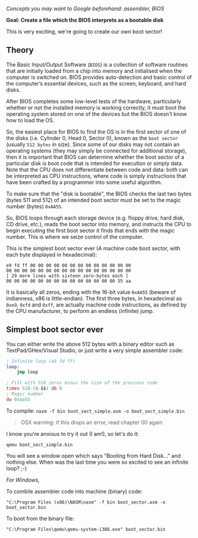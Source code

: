 *Concepts you may want to Google beforehand: assembler, BIOS*

**Goal: Create a file which the BIOS interprets as a bootable disk**

This is very exciting, we're going to create our own boot sector!

Theory
------

The Basic Input/Output Software (`BIOS`) is a collection of software routines that are
initially loaded from a chip into memory and initialised when the computer is switched
on. BIOS provides auto-detection and basic control of the computer’s essential devices,
such as the screen, keyboard, and hard disks.

After BIOS completes some low-level tests of the hardware, particularly whether or
not the installed memory is working correctly, it must boot the operating system stored
on one of the devices but the BIOS doesn't know how to load the OS. 

So, the easiest place for BIOS to find the OS is in the first sector of one of the disks
(i.e. Cylinder 0, Head 0, Sector 0), known as the `boot sector` (usually `512 bytes` in size). 
Since some of our disks may not contain an operating systems (they may simply be connected for additional storage),
then it is important that BIOS can determine whether the boot sector of a particular
disk is boot code that is intended for execution or simply data. Note that the CPU does
not differentiate between code and data: both can be interpreted as CPU instructions,
where code is simply instructions that have been crafted by a programmer into some
useful algorithm.

To make sure that the "disk is bootable", the BIOS checks the last two
bytes (bytes 511 and 512) of an intended boot sector must be set to the 
magic number (bytes) `0xAA55`.

So, BIOS loops through each storage device (e.g. floppy drive, hard disk, CD drive, etc.), 
reads the boot sector into memory, and instructs the CPU to begin executing the first boot
sector it finds that ends with the magic number. This is where we seize control of the computer.

This is the simplest boot sector ever (A machine code boot sector, with each byte displayed in
hexadecimal):

```
e9 fd ff 00 00 00 00 00 00 00 00 00 00 00 00 00
00 00 00 00 00 00 00 00 00 00 00 00 00 00 00 00
[ 29 more lines with sixteen zero-bytes each ]
00 00 00 00 00 00 00 00 00 00 00 00 00 00 55 aa
```

It is basically all zeros, ending with the 16-bit value
`0xAA55` (beware of indianness, x86 is little-endian). 
The first three bytes, in hexadecimal as `0xe9`, `0xfd` and `0xff`, are actually
machine code instructions, as defined by the CPU manufacturer, to perform an
endless (infinite) jump.

Simplest boot sector ever
-------------------------

You can either write the above 512 bytes
with a binary editor such as TextPad/GHex/Visual Studio, or just write a very
simple assembler code:

```nasm
; Infinite loop (e9 fd ff)
loop:
    jmp loop 

; Fill with 510 zeros minus the size of the previous code
times 510-($-$$) db 0
; Magic number
dw 0xaa55 
```

To compile:
`nasm -f bin boot_sect_simple.asm -o boot_sect_simple.bin`

> OSX warning: if this drops an error, read chapter 00 again

I know you're anxious to try it out (I am!), so let's do it:

`qemu boot_sect_simple.bin`

You will see a window open which says "Booting from Hard Disk..." and
nothing else. When was the last time you were so excited to see an infinite
loop? ;-)

*For Windows,*

To combile assembler code into machine (binary) code:

`"C:\Program Files (x86)\NASM\nasm" -f bin boot_sector.asm -o boot_sector.bin`

To boot from the binary file:

`"C:\Program Files\qemu\qemu-system-i386.exe" boot_sector.bin`
